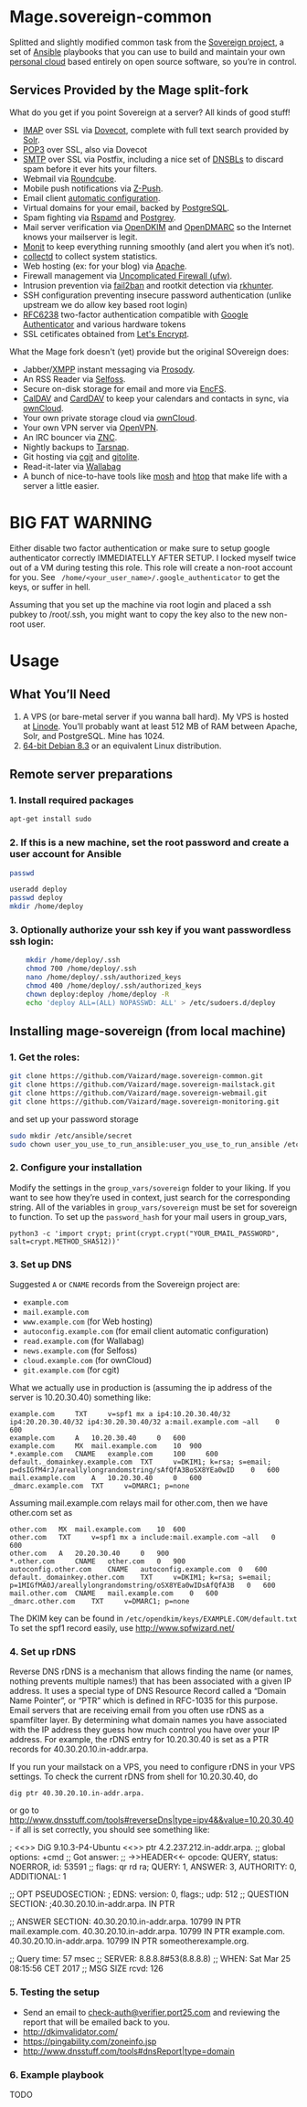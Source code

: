 # Mage.sovereign-common

Splitted and slightly modified common task from the [Sovereign project](https://github.com/sovereign/sovereign), a set of [Ansible](http://ansible.com) playbooks that you can use to build and maintain your own 
[personal cloud](http://www.urbandictionary.com/define.php?term=clown%20computing) based entirely on open source software, so you’re in control.

Services Provided by the Mage split-fork
----------------------------------------

What do you get if you point Sovereign at a server? All kinds of good stuff!

-   [IMAP](https://en.wikipedia.org/wiki/Internet_Message_Access_Protocol) over SSL via [Dovecot](http://dovecot.org/), complete with full text search provided by [Solr](https://lucene.apache.org/solr/).
-   [POP3](https://en.wikipedia.org/wiki/Post_Office_Protocol) over SSL, also via Dovecot
-   [SMTP](https://en.wikipedia.org/wiki/Simple_Mail_Transfer_Protocol) over SSL via Postfix, including a nice set of [DNSBLs](https://en.wikipedia.org/wiki/DNSBL) to discard spam before it ever hits your filters.
-   Webmail via [Roundcube](http://www.roundcube.net/).
-   Mobile push notifications via [Z-Push](http://z-push.sourceforge.net/soswp/index.php?pages_id=1&t=home).
-   Email client [automatic configuration](https://developer.mozilla.org/en-US/docs/Mozilla/Thunderbird/Autoconfiguration).
-   Virtual domains for your email, backed by [PostgreSQL](http://www.postgresql.org/).
-   Spam fighting via [Rspamd](https://www.rspamd.com/) and [Postgrey](http://postgrey.schweikert.ch/).
-   Mail server verification via [OpenDKIM](http://www.opendkim.org/) and [OpenDMARC](http://www.trusteddomain.org/opendmarc/) so the Internet knows your mailserver is legit.
-   [Monit](http://mmonit.com/monit/) to keep everything running smoothly (and alert you when it’s not).
-   [collectd](http://collectd.org/) to collect system statistics.
-   Web hosting (ex: for your blog) via [Apache](https://www.apache.org/).
-   Firewall management via [Uncomplicated Firewall (ufw)](https://wiki.ubuntu.com/UncomplicatedFirewall).
-   Intrusion prevention via [fail2ban](http://www.fail2ban.org/) and rootkit detection via [rkhunter](http://rkhunter.sourceforge.net).
-   SSH configuration preventing insecure password authentication (unlike upstream we do allow key based root login)
-   [RFC6238](http://tools.ietf.org/html/rfc6238) two-factor authentication compatible with [Google Authenticator](http://en.wikipedia.org/wiki/Google_Authenticator) and various hardware tokens
-   SSL cetificates obtained from [Let's Encrypt](https://letsencrypt.org/).

What the Mage fork doesn't (yet) provide but the original SOvereign does:

-   Jabber/[XMPP](http://xmpp.org/) instant messaging via [Prosody](http://prosody.im/).
-   An RSS Reader via [Selfoss](http://selfoss.aditu.de/).
-   Secure on-disk storage for email and more via [EncFS](http://www.arg0.net/encfs).
-   [CalDAV](https://en.wikipedia.org/wiki/CalDAV) and [CardDAV](https://en.wikipedia.org/wiki/CardDAV) to keep your calendars and contacts in sync, via [ownCloud](http://owncloud.org/).
-   Your own private storage cloud via [ownCloud](http://owncloud.org/).
-   Your own VPN server via [OpenVPN](http://openvpn.net/index.php/open-source.html).
-   An IRC bouncer via [ZNC](http://wiki.znc.in/ZNC).
-   Nightly backups to [Tarsnap](https://www.tarsnap.com/).
-   Git hosting via [cgit](http://git.zx2c4.com/cgit/about/) and [gitolite](https://github.com/sitaramc/gitolite).
-   Read-it-later via [Wallabag](https://www.wallabag.org/)
-   A bunch of nice-to-have tools like [mosh](http://mosh.mit.edu) and [htop](http://htop.sourceforge.net) that make life with a server a little easier.

BIG FAT WARNING
===============

Either disable two factor authentication or make sure to setup google authenticator correctly IMMEDIATELLY AFTER SETUP. I locked myself twice out of a VM during testing this role.
This role will create a non-root account for you. See ` /home/<your_user_name>/.google_authenticator` to get the keys, or suffer in hell.

Assuming that you set up the machine via root login and placed a ssh pubkey to /root/.ssh, you might want to copy the key also to the new non-root user.

Usage
=====

What You’ll Need
----------------

1.  A VPS (or bare-metal server if you wanna ball hard). My VPS is hosted at [Linode](http://www.linode.com/?r=45405878277aa04ee1f1d21394285da6b43f963b). You’ll probably want at least 512 MB of RAM between Apache, Solr, and PostgreSQL. Mine has 1024.
2.  [64-bit Debian 8.3](http://www.debian.org/) or an equivalent Linux distribution.


Remote server preparations
--------------------------


### 1. Install required packages

```sh
apt-get install sudo
```

### 2. If this is a new machine, set the root password and create a user account for Ansible

```sh
passwd

useradd deploy
passwd deploy
mkdir /home/deploy
```

### 3. Optionally authorize your ssh key if you want passwordless ssh login:

```sh
    mkdir /home/deploy/.ssh
    chmod 700 /home/deploy/.ssh
    nano /home/deploy/.ssh/authorized_keys
    chmod 400 /home/deploy/.ssh/authorized_keys
    chown deploy:deploy /home/deploy -R
    echo 'deploy ALL=(ALL) NOPASSWD: ALL' > /etc/sudoers.d/deploy
```


Installing mage-sovereign (from local machine)
----------------------------------------------

### 1. Get the roles:

```sh
git clone https://github.com/Vaizard/mage.sovereign-common.git
git clone https://github.com/Vaizard/mage.sovereign-mailstack.git
git clone https://github.com/Vaizard/mage.sovereign-webmail.git
git clone https://github.com/Vaizard/mage.sovereign-monitoring.git
```

and set up your password storage

```sh
sudo mkdir /etc/ansible/secret
sudo chown user_you_use_to_run_ansible:user_you_use_to_run_ansible /etc/ansible/secret
```

### 2. Configure your installation

Modify the settings in the `group_vars/sovereign` folder to your liking. If you want to see how they’re used in context, just search for the corresponding string.
All of the variables in `group_vars/sovereign` must be set for sovereign to function. To set up the `password_hash` for your mail users in group_vars,

    python3 -c 'import crypt; print(crypt.crypt("YOUR_EMAIL_PASSWORD", salt=crypt.METHOD_SHA512))'

### 3. Set up DNS

Suggested `A` or `CNAME` records from the Sovereign project are:

* `example.com`
* `mail.example.com`
* `www.example.com` (for Web hosting)
* `autoconfig.example.com` (for email client automatic configuration)
* `read.example.com` (for Wallabag)
* `news.example.com` (for Selfoss)
* `cloud.example.com` (for ownCloud)
* `git.example.com` (for cgit)

What we actually use in production is (assuming the ip address of the server is 10.20.30.40) something like:

```
example.com 	TXT 	v=spf1 mx a ip4:10.20.30.40/32 ip4:20.20.30.40/32 ip4:30.20.30.40/32 a:mail.example.com ~all 	0 	600
example.com 	A 	10.20.30.40 	0 	600
example.com 	MX 	mail.example.com 	10 	900
*.example.com 	CNAME 	example.com 	100 	600
default._domainkey.example.com 	TXT 	v=DKIM1; k=rsa; s=email; p=dsIGfM4rJ/areallylongrandomstring/sAfQfA3BoSX8YEa0wID 	0 	600
mail.example.com 	A 	10.20.30.40 	0 	600
_dmarc.example.com 	TXT 	v=DMARC1; p=none
```

Assuming mail.example.com relays mail for other.com, then we have other.com set as

```
other.com 	MX 	mail.example.com 	10 	600
other.com 	TXT 	v=spf1 mx a include:mail.example.com ~all 	0 	600
other.com 	A 	20.20.30.40 	0 	900
*.other.com 	CNAME 	other.com 	0 	900
autoconfig.other.com 	CNAME 	autoconfig.example.com 	0 	600
default._domainkey.other.com 	TXT 	v=DKIM1; k=rsa; s=email;  p=1MIGfMA0J/areallylongrandomstring/oSX8YEa0wIDsAfQfA3B 	0 	600
mail.other.com 	CNAME 	mail.example.com 	0 	600
_dmarc.other.com 	TXT 	v=DMARC1; p=none
```

The DKIM key can be found in `/etc/opendkim/keys/EXAMPLE.COM/default.txt`
To set the spf1 record easily, use http://www.spfwizard.net/ 

### 4. Set up rDNS

Reverse DNS rDNS is a mechanism that allows finding the name (or names, nothing prevents multiple names!) that has been associated with a given IP address. It uses a special type
of DNS Resource Record called a “Domain Name Pointer”, or “PTR” which is defined in RFC-1035 for this purpose. Email servers that are receiving email from you often use rDNS as a
spamfilter layer. By determining what domain names you have associated with the IP address they guess how much control you have over your IP address. For example, the rDNS entry 
for 10.20.30.40 is set as a PTR records for 40.30.20.10.in-addr.arpa.

If you run your mailstack on a VPS, you need to configure rDNS in your VPS settings. To check the current rDNS from shell for 10.20.30.40, do

```dig ptr 40.30.20.10.in-addr.arpa.```

or go to http://www.dnsstuff.com/tools#reverseDns|type=ipv4&&value=10.20.30.40 - if all is set correctly, you should see something like:

; <<>> DiG 9.10.3-P4-Ubuntu <<>> ptr 4.2.237.212.in-addr.arpa.
;; global options: +cmd
;; Got answer:
;; ->>HEADER<<- opcode: QUERY, status: NOERROR, id: 53591
;; flags: qr rd ra; QUERY: 1, ANSWER: 3, AUTHORITY: 0, ADDITIONAL: 1

;; OPT PSEUDOSECTION:
; EDNS: version: 0, flags:; udp: 512
;; QUESTION SECTION:
;40.30.20.10.in-addr.arpa.	IN	PTR

;; ANSWER SECTION:
40.30.20.10.in-addr.arpa. 10799	IN	PTR	mail.example.com.
40.30.20.10.in-addr.arpa. 10799	IN	PTR	example.com.
40.30.20.10.in-addr.arpa. 10799	IN	PTR	someotherexample.org.

;; Query time: 57 msec
;; SERVER: 8.8.8.8#53(8.8.8.8)
;; WHEN: Sat Mar 25 08:15:56 CET 2017
;; MSG SIZE  rcvd: 126


### 5. Testing the setup

* Send an email to <a href="mailto:check-auth@verifier.port25.com">check-auth@verifier.port25.com</a> and reviewing the report that will be emailed back to you.
* http://dkimvalidator.com/
* https://pingability.com/zoneinfo.jsp
* http://www.dnsstuff.com/tools#dnsReport|type=domain

### 6. Example playbook 

TODO

